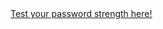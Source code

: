 <body>
    <a href="https://kotai-underscore.github.io/Password-strength/" target="_blank" rel="noopener noreferrer" >
        Test your password strength here!
    </a>
</body>
